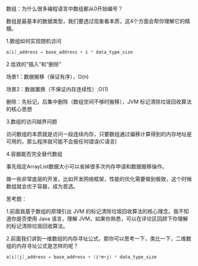 

数组：为什么很多编程语言中数组都从0开始编号？

数组是最基本的数据类型，我们要透过现象看本质，这4个方面会帮你理解它的精髓。

1.数组如何实现随机访问

``` java
a[i]_address = base_address + i * data_type_size
```

2.低效的“插入”和“删除”

场景1：数据搬移（保证有序），O(n)

场景2：数据置换（不保证内存连续性）,O(1)

删除：先标记，后集中删除（数组空间不够时搬移），JVM 标记清除垃圾回收算法的核心思想

3.数组的访问越界问题

访问数组的本质就是访问一段连续内存，只要数组通过偏移计算得到的内存地址是可用的，那么程序就可能不会报任何错误(C语言)

4.容器能否完全替代数组

事先指定ArrayList数据大小可以省掉很多次内存申请和数据搬移操作。

做一些非常底层的开发，比如开发网络框架，性能的优化需要做到极致，这个时候数组就会优于容器，成为首选。



思考题：

1.前面我基于数组的原理引出 JVM 的标记清除垃圾回收算法的核心理念。我不知道你是否使用 Java 语言，理解 JVM，如果你熟悉，可以在评论区回顾下你理解的标记清除垃圾回收算法。



2.前面我们讲到一维数组的内存寻址公式，那你可以思考一下，类比一下，二维数组的内存寻址公式是怎样的呢？

``` java
a[i][j]_address = base_address + (i*m+j) * data_type_size
```